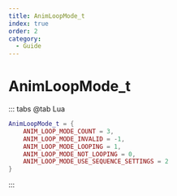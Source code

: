 ```yaml
---
title: AnimLoopMode_t
index: true
order: 2
category:
  - Guide
---
```


# AnimLoopMode_t
::: tabs
@tab Lua
```lua
AnimLoopMode_t = {
    ANIM_LOOP_MODE_COUNT = 3,
    ANIM_LOOP_MODE_INVALID = -1,
    ANIM_LOOP_MODE_LOOPING = 1,
    ANIM_LOOP_MODE_NOT_LOOPING = 0,
    ANIM_LOOP_MODE_USE_SEQUENCE_SETTINGS = 2
}
```
:::